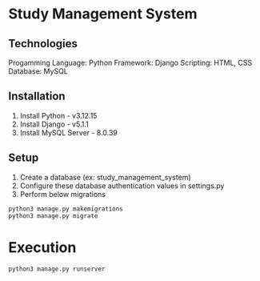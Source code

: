 # Study Management System

## Technologies

Progamming Language: Python
Framework: Django
Scripting: HTML, CSS
Database: MySQL

## Installation

1. Install Python - v3.12.15
2. Install Django - v5.1.1
3. Install MySQL Server - 8.0.39

## Setup

1. Create a database (ex: study_management_system)
2. Configure these database authentication values in settings.py
3. Perform below migrations
```shell
python3 manage.py makemigrations
python3 manage.py migrate
```

# Execution

```shell
python3 manage.py runserver
```
